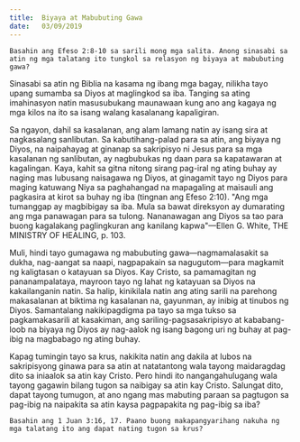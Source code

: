 ```yaml
---
title:  Biyaya at Mabubuting Gawa
date:   03/09/2019
---
```


`Basahin ang Efeso 2:8-10 sa sarili mong mga salita. Anong sinasabi sa atin ng mga talatang ito tungkol sa relasyon ng biyaya at mabubuting gawa?`

Sinasabi sa atin ng Biblia na kasama ng ibang mga bagay, nilikha tayo upang sumamba sa Diyos at maglingkod sa iba. Tanging sa ating imahinasyon natin masusubukang maunawaan kung ano ang kagaya ng mga kilos na ito sa isang walang kasalanang kapaligiran.

Sa ngayon, dahil sa kasalanan, ang alam lamang natin ay isang sira at nagkasalang sanlibutan. Sa kabutihang-palad para sa atin, ang biyaya ng Diyos, na naipahayag at ginanap sa sakripisyo ni Jesus para sa mga kasalanan ng sanlibutan, ay nagbubukas ng daan para sa kapatawaran at kagalingan. Kaya, kahit sa gitna nitong sirang pag-iral ng ating buhay ay naging mas lubusang naisagawa ng Diyos, at ginagamit tayo ng Diyos para maging katuwang Niya sa paghahangad na mapagaling at maisauli ang pagkasira at kirot sa buhay ng iba (tingnan ang Efeso 2:10). "Ang mga tumanggap ay magbibigay sa iba. Mula sa bawat direksyon ay dumarating ang mga panawagan para sa tulong. Nananawagan ang Diyos sa tao para buong kagalakang paglingkuran ang kanilang kapwa"—Ellen G. White, THE MINISTRY OF HEALING, p. 103.

Muli, hindi tayo gumagawa ng mabubuting gawa—nagmamalasakit sa dukha, nag-aangat sa naapi, nagpapakain sa nagugutom—para magkamit ng kaligtasan o katayuan sa Diyos. Kay Cristo, sa pamamagitan ng pananampalataya, mayroon tayo ng lahat ng katayuan sa Diyos na kakailanganin natin. Sa halip, kinikilala natin ang ating sarili na parehong makasalanan at biktima ng kasalanan na, gayunman, ay inibig at tinubos ng Diyos. Samantalang nakikipagdigma pa tayo sa mga tukso sa pagkamakasarili at kasakiman, ang sariling-pagsasakripisyo at kababang-loob na biyaya ng Diyos ay nag-aalok ng isang bagong uri ng buhay at pag-ibig na magbabago ng ating buhay.

Kapag tumingin tayo sa krus,	nakikita natin ang dakila at lubos na sakripisyong ginawa para sa atin at natatantong wala tayong maidaragdag dito sa iniaalok sa atin kay Cristo. Pero hindi ito nangangahulugang wala tayong gagawin bilang tugon sa naibigay sa atin kay Cristo. Salungat dito, dapat tayong tumugon, at ano ngang mas mabuting paraan sa pagtugon sa pag-ibig na naipakita sa atin kaysa pagpapakita ng pag-ibig sa iba?

`Basahin ang 1 Juan 3:16, 17. Paano buong makapangyarihang nakuha ng mga talatang ito ang dapat nating tugon sa krus?`
